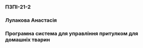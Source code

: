 ### ПЗПІ-21-2
### Лулакова Анастасія
### Програмна система для управління притулком для домашніх тварин
